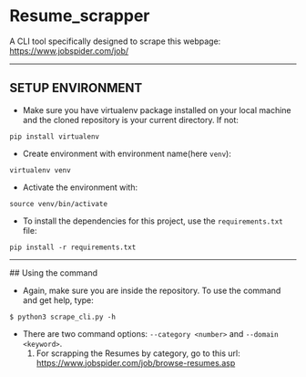 # Resume_scrapper

A CLI tool specifically designed to scrape this webpage: https://www.jobspider.com/job/

<hr style="height:1px;border:none;">

## SETUP ENVIRONMENT

* Make sure you have virtualenv package installed on your local machine and the cloned repository is your current directory. If not: 
```
pip install virtualenv
```
* Create environment with environment name(here `venv`):
```
virtualenv venv
```
* Activate the environment with:
```
source venv/bin/activate
```
* To install the dependencies for this project, use the `requirements.txt` file:
```
pip install -r requirements.txt
```
<hr>
## Using the command

* Again, make sure you are inside the repository. To use the command and get help, type:
```
$ python3 scrape_cli.py -h
```
* There are two command options: `--category <number>` and `--domain <keyword>`.
  1. For scrapping the Resumes by category, go to this url: https://www.jobspider.com/job/browse-resumes.asp
